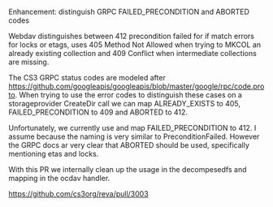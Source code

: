 Enhancement: distinguish GRPC FAILED_PRECONDITION and ABORTED codes

Webdav distinguishes between 412 precondition failed for if match errors for locks or etags, uses 405 Method Not Allowed when trying to MKCOL an already existing collection and 409 Conflict when intermediate collections are missing.

The CS3 GRPC status codes are modeled after https://github.com/googleapis/googleapis/blob/master/google/rpc/code.proto. When trying to use the error codes to distinguish these cases on a storageprovider CreateDir call we can map ALREADY_EXISTS to 405, FAILED_PRECONDITION to 409 and ABORTED to 412.

Unfortunately, we currently use and map FAILED_PRECONDITION to 412. I assume because the naming is very similar to PreconditionFailed. However the GRPC docs ar very clear that ABORTED should be used, specifically mentioning etas and locks.

With this PR we internally clean up the usage in the decompesedfs and mapping in the ocdav handler.

https://github.com/cs3org/reva/pull/3003
